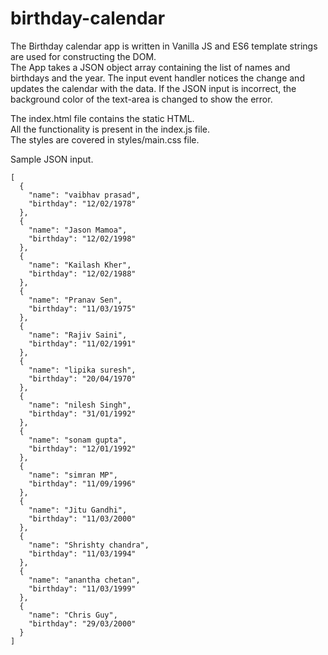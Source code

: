 # birthday-calendar

The Birthday calendar app is written in Vanilla JS and ES6 template strings are used for constructing the DOM.  
The App takes a JSON object array containing the list of names and birthdays and the year. The input event handler notices the change and updates the calendar with the data. If the JSON input is incorrect, the background color of the text-area is changed to show the error.  
     
The index.html file contains the static HTML.  
All the functionality is present in the index.js file.  
The styles are covered in styles/main.css file.

Sample JSON input.  
```
[
  {
    "name": "vaibhav prasad",
    "birthday": "12/02/1978"
  },
  {
    "name": "Jason Mamoa",
    "birthday": "12/02/1998"
  },
  {
    "name": "Kailash Kher",
    "birthday": "12/02/1988"
  },
  {
    "name": "Pranav Sen",
    "birthday": "11/03/1975"
  },
  {
    "name": "Rajiv Saini",
    "birthday": "11/02/1991"
  },
  {
    "name": "lipika suresh",
    "birthday": "20/04/1970"
  },
  {
    "name": "nilesh Singh",
    "birthday": "31/01/1992"
  },
  {
    "name": "sonam gupta",
    "birthday": "12/01/1992"
  },
  {
    "name": "simran MP",
    "birthday": "11/09/1996"
  },
  {
    "name": "Jitu Gandhi",
    "birthday": "11/03/2000"
  },
  {
    "name": "Shrishty chandra",
    "birthday": "11/03/1994"
  },
  {
    "name": "anantha chetan",
    "birthday": "11/03/1999"
  },
  {
    "name": "Chris Guy",
    "birthday": "29/03/2000"
  }
]

```
  
  
  
